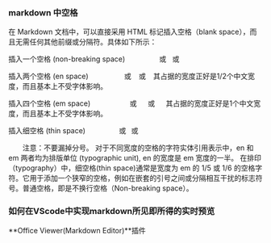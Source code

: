 ### markdown 中空格
在 Markdown 文档中，可以直接采用 HTML 标记插入空格（blank space），而且无需任何其他前缀或分隔符。具体如下所示：

插入一个空格 (non-breaking space)
　　　　&nbsp;    或    &#160;     或      &#xA0;

插入两个空格 (en space)
　　　　&ensp;     或    &#8194;   或      &#x2002;
其占据的宽度正好是1/2个中文宽度，而且基本上不受字体影响。

插入四个空格 (em space)
　　　　&emsp;    或    &#8195;   或      &#x2003;
其占据的宽度正好是1个中文宽度，而且基本上不受字体影响。

插入细空格 (thin space)
　　　　&thinsp;   或     &#8201;  或      &#x2009;

　　注意：不要漏掉分号。
对于不同宽度的空格的字符实体引用表示中，en 和 em 两者均为排版单位 (typographic unit), en 的宽度是 em 宽度的一半。
在排印（typography）中，细空格(thin space)通常是宽度为 em 的 1/5 或 1/6 的空格字符。它用于添加一个狭窄的空格，例如在嵌套的引号之间或分隔相互干扰的标志符号。普通空格，即是不换行空格（Non-breaking space）。

### 如何在VScode中实现markdown所见即所得的实时预览
**Office Viewer(Markdown Editor)**插件








































